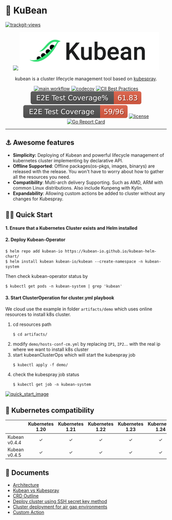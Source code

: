 # :seedling: KuBean

<a href="https://trackgit.com">
<img src="https://us-central1-trackgit-analytics.cloudfunctions.net/token/ping/la6t1t81jgv27ys97ila" alt="trackgit-views" />
</a>

<div align="center">

  <p>

[<img src="docs/images/certified-kubernetes-color.png" height=120>](https://github.com/cncf/k8s-conformance/pull/2240)
[<img src="docs/images/kubean-logo.png" height=120>](https://kubean-io.github.io/website/)
<!--
Source: https://github.com/cncf/artwork/tree/master/projects/kubernetes/certified-kubernetes
-->

  </p>

  <p>

kubean is a cluster lifecycle management tool based on [kubespray](https://github.com/kubernetes-sigs/kubespray).

  </p>

  <p>

[![main workflow](https://github.com/kubean-io/kubean/actions/workflows/auto-main-ci.yaml/badge.svg)](https://github.com/kubean-io/kubean/actions/workflows/auto-main-ci.yaml)
[![codecov](https://codecov.io/gh/kubean-io/kubean/branch/main/graph/badge.svg?token=8FX807D3QQ)](https://codecov.io/gh/kubean-io/kubean)
[![CII Best Practices](https://bestpractices.coreinfrastructure.org/projects/6263/badge)](https://bestpractices.coreinfrastructure.org/projects/6263)
[![kubean coverage](https://raw.githubusercontent.com/dasu23/e2ecoverage/master/badges/kubean/kubeanCoverage.svg)](https://github.com/kubean-io/kubean/blob/main/docs/test/kubean_testcase.md)
[![kubean coverage](https://raw.githubusercontent.com/dasu23/e2ecoverage/master/badges/kubean/kubeanCoverage2.svg)](https://github.com/kubean-io/kubean/blob/main/docs/test/kubean_testcase.md)
[![license](https://img.shields.io/badge/license-AL%202.0-blue)](https://github.com/kubean-io/kubean/blob/main/LICENSE)
[![Go Report Card](https://goreportcard.com/badge/github.com/kubean-io/kubean)](https://goreportcard.com/report/github.com/kubean-io/kubean)

  </p>

</div>

---

## :anchor: Awesome features

- **Simplicity:** Deploying of Kubean and powerful lifecycle management of kubernetes cluster implementing by declarative API.
- **Offline Supported**: Offline packages(os-pkgs, images, binarys) are released with the release. You won't have to worry about how to gather all the resources you need.
- **Compatibility**: Multi-arch delivery Supporting. Such as AMD, ARM with common Linux distributions. Also include Kunpeng with Kylin.
- **Expandability**: Allowing custom actions be added to cluster without any changes for Kubespray. 

## :surfing_man: Quick Start

#### 1. Ensure that a Kubernetes Cluster exists and Helm installed

#### 2. Deploy Kubean-Operator

``` shell
$ helm repo add kubean-io https://kubean-io.github.io/kubean-helm-chart/
$ helm install kubean kubean-io/kubean --create-namespace -n kubean-system
```

Then check kubean-operator status by 
```shell 
$ kubectl get pods -n kubean-system | grep 'kubean'
```

#### 3. Start ClusterOperation for cluster.yml playbook

We cloud use the example in folder `artifacts/demo` which uses online resources to install k8s cluster.

  1. cd resources path
     ```shell
     $ cd artifacts/
     ```
  2. modify `demo/hosts-conf-cm.yml` by replacing `IP1`, `IP2`... with the real ip where we want to install k8s cluster
  3. start kubeanClusterOps which will start the kubespray job
     ```shell
     $ kubectl apply -f demo/
     ```
  4. check the kubespray job status
     ```shell
     $ kubectl get job -n kubean-system
     ```

[![quick_start_image](docs/images/quick_start.gif)](https://asciinema.org/a/511386)

## :ocean: Kubernetes compatibility

|               | Kubernetes 1.20 | Kubernetes 1.21 | Kubernetes 1.22 | Kubernetes 1.23 | Kubernetes 1.24 | Kubernetes 1.25 | Kubernetes 1.26 |
|---------------|:---------------:|:---------------:|:---------------:|:---------------:|:---------------:|:---------------:|:---------------:|
| Kubean v0.4.4 |        ✓        |        ✓        |        ✓        |        ✓        |        ✓        |        ✓        |        ✓        |
| Kubean v0.4.5 |        ✓        |        ✓        |        ✓        |        ✓        |        ✓        |        ✓        |        ✓        |

## :book: Documents
- [Architecture](docs/zh/architecture.md)
- [Kubean vs Kubespray](docs/zh/comparisons.md)
- [CRD Outline](docs/zh/crds.md)
- [Deploy cluster using SSH secret key method](docs/zh/sshkey_deploy_cluster.md)
- [Cluster deployment for air gap environments](docs/zh/offline.md)
- [Custom Action](docs/zh/custom_action.md)
